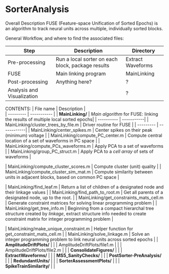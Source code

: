 # SorterAnalysis

Overall Description
FUSE (Feature-space Unification of Sorted Epochs) is an algorithm to
track neural units across multiple, individually sorted blocks. 

General Workflow, and where to find the associated files:

| Step | Description | Directory |
----- | ---------| --------| 
Pre-processing |  Run a local sorter on each block, package results | Extract Waveforms |
FUSE | Main linking program | MainLinking |
Post-processing | Anything here? | ? |
Analysis and Visualization |  | ? |


CONTENTS: 
| File name | Description |  
| --------- | ----------- |
| **MainLinking/** | *Main algorithm* for FUSE: linking the results of multiple local sorted epochs|
| ---------- | -----------|
| MainLinking/cluster_trees_by_file.m | Driver routine for FUSE |
| --------- | ------------|
| MainLinking/center_spikes.m | Center spikes on their peak (minimum) voltage |
| MainLinking/compute_PC_center.m |  Compute central location of a set of waveforms in PC space |
| MainLinking/compute_PCs_waveforms.m | Apply PCA to a set of waveforms | 
| MainLinking/group_PC_struct.m |  Apply PCA to a *cell array* of sets of waveforms | 

| MainLinking/compute_cluster_scores.m | Compute cluster (unit) quality |
| MainLinking/compute_cluster_sim_mat.m | Compute similarity between units in adjacent blocks, based on common PC space |

| MainLinking/find_leaf.m | Return a list of children of a designated node and their linkage values |
| MainLinking/find_path_to_root.m | Get all parents of a designated node, up to the root. |
| MainLinking/get_constraints_mats_cell.m | Generate constraint matrices for solving linear programming problem |
| MainLinking/get_tree_info.m |  Beginning from a compact hierarchal tree structure created by *linkage*, extract structure info needed to create constraint matrix for integer programming problem |

| MainLinking/make_unique_constraint.m | Helper function for get_constraint_mats_cell.m |
| MainLinking/solve_linkage.m | Solve an integer programming problem to link neural units across sorted epochs | 
| **AmplitudeDriftPlots/** |  |
| AmplitudeDriftPlots/file1.m |  |
| AmplitudeDriftPlots/file2.m  |  |
| **ConsolidateFigures/** |   |
| **ExtractWaveforms/** |  |
| **MS5_SanityChecks/** |  |
| **PostSorter-PreAnalysis/** |  |
| **RedundantUnits/** |  |
| **SorterAssessmentPlots/** |  |
| **SpikeTrainSimilarity/** |  |
